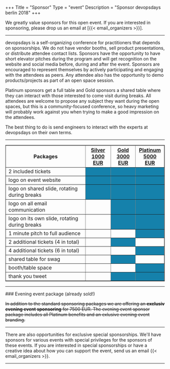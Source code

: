 +++
Title = "Sponsor"
Type = "event"
Description = "Sponsor devopsdays berlin 2018"
+++

We greatly value sponsors for this open event.  If you are interested in sponsoring, please drop us an email at [{{< email_organizers >}}].

<hr>

devopsdays is a self-organizing conference for practitioners that depends on sponsorships. We do not have vendor booths, sell product presentations, or distribute attendee contact lists. Sponsors have the opportunity to have short elevator pitches during the program and will get recognition on the website and social media before, during and after the event. Sponsors are encouraged to represent themselves by actively participating and engaging with the attendees as peers. Any attendee also has the opportunity to demo products/projects as part of an open space session.
<p>
</p>
<p>
Platinum sponsors get a full table and Gold sponsors a shared table where they can interact with those interested to come visit during breaks. All attendees are welcome to propose any subject they want during the open spaces, but this is a community-focused conference, so heavy marketing will probably work against you when trying to make a good impression on the attendees.
</p>
<p>
The best thing to do is send engineers to interact with the experts at devopsdays on their own terms.
</p>

<hr/>

<div align="center">
<table border=1 cellspacing=1>
  <tr>
    <th>Packages</th>
    <th><center><b><u>Silver<br />1000 EUR</u></center></b></th>
    <th><center><b><u>Gold<br />3000 EUR</u></center></b></th>
    <th><center><b><u>Platinum<br />5000 EUR</u></center></b></th>
  </tr>
<tr><td>2 included tickets</td><td bgcolor="#1581AB"">&nbsp;</td><td bgcolor="#1581AB"">&nbsp;</td><td bgcolor="#1581AB"">&nbsp;</td></tr>
<tr><td>logo on event website</td><td bgcolor="#1581AB"">&nbsp;</td><td bgcolor="#1581AB"">&nbsp;</td><td bgcolor="#1581AB"">&nbsp;</td></tr>
<tr><td>logo on shared slide, rotating during breaks</td><td bgcolor="#1581AB"">&nbsp;</td><td bgcolor="#1581AB"">&nbsp;</td><td bgcolor="#1581AB"">&nbsp;</td></tr>
<tr><td>logo on all email communication</td><td>&nbsp;</td><td bgcolor="#1581AB"">&nbsp;</td><td bgcolor="#1581AB"">&nbsp;</td></tr>
<tr><td>logo on its own slide, rotating during breaks</td><td>&nbsp;</td><td bgcolor="#1581AB"">&nbsp;</td><td bgcolor="#1581AB"">&nbsp;</td></tr>
<tr><td>1 minute pitch to full audience</td><td>&nbsp;</td><td>&nbsp;</td><td bgcolor="#1581AB"">&nbsp;</td></tr>
<tr><td>2 additional tickets (4 in total)</td><td>&nbsp;</td><td bgcolor="#1581AB"">&nbsp;</td><td>&nbsp;</td></tr>
<tr><td>4 additional tickets (6 in total)</td><td>&nbsp;</td><td>&nbsp;</td><td bgcolor="#1581AB"">&nbsp;</td></tr>
<tr><td>shared table for swag</td><td>&nbsp;</td><td bgcolor="#1581AB"">&nbsp;</td><td>&nbsp;</td></tr>
<tr><td>booth/table space</td><td>&nbsp;</td><td>&nbsp;</td><td bgcolor="#1581AB"">&nbsp;</td></tr>
<tr><td>thank you tweet</td><td>&nbsp;</td><td bgcolor="#1581AB">&nbsp;</td><td bgcolor="#1581AB">&nbsp;</td></tr>
</table>
</div>
<hr/>
### Evening event package (already sold!)
<p>
<strike>In addition to the standard sponsoring packages we are offering an <b>exclusiv evening event sponsoring</b> for 7500 EUR. The evening event sponsor package includes all Platinum benefits and an exlusive evening event branding.</strike>
</p>
<hr/>
<p>
There are also opportunities for exclusive special sponsorships. We'll have sponsors for various events with special privileges for the sponsors of these events. If you are interested in special sponsorships or have a creative idea about how you can support the event, send us an email {{< email_organizers >}}.
<br/>
<hr/>
